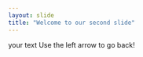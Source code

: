 ```yaml
---
layout: slide
title: "Welcome to our second slide"
---
```

your text
Use the left arrow to go back!  
